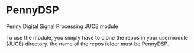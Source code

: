 # PennyDSP
Penny Digital Signal Processing JUCE module  
  
To use the module, you simply have to clone the repos in your usermodule (JUCE) directory. the name of the repos folder must be PennyDSP.
